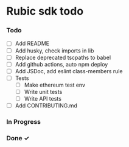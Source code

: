 # Rubic sdk todo

### Todo

- [ ] Add README
- [ ] Add husky, check imports in lib
- [ ] Replace deprecated tscpaths to babel
- [ ] Add github actions, auto npm deploy
- [ ] Add JSDoc, add eslint class-members rule
- [ ] Tests
  - [ ] Make ethereum test env  
  - [ ] Write unit tests
  - [ ] Write API tests
- [ ] Add CONTRIBUTING.md

### In Progress

### Done ✓
